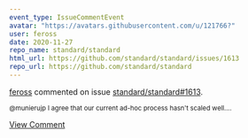 ```yaml
---
event_type: IssueCommentEvent
avatar: "https://avatars.githubusercontent.com/u/121766?"
user: feross
date: 2020-11-27
repo_name: standard/standard
html_url: https://github.com/standard/standard/issues/1613
repo_url: https://github.com/standard/standard
---
```


<a href='https://github.com/feross' target='_blank'>feross</a> commented on issue <a href='https://github.com/standard/standard/issues/1613' target='_blank'>standard/standard#1613</a>.

<small>@munierujp I agree that our current ad-hoc process hasn't scaled well....</small>

<a href='https://github.com/standard/standard/issues/1613' target='_blank'>View Comment</a>